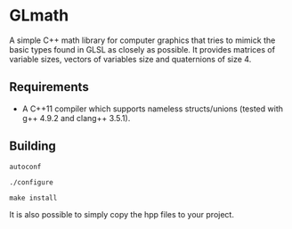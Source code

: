 GLmath
======

A simple C++ math library for computer graphics that tries to mimick
the basic types found in GLSL as closely as possible. It provides
matrices of variable sizes, vectors of variables size and quaternions
of size 4.

Requirements
------------

- A C++11 compiler which supports nameless structs/unions (tested with
  g++ 4.9.2 and clang++ 3.5.1).

Building
--------

`autoconf`

`./configure`

`make install`

It is also possible to simply copy the hpp files to your project.

